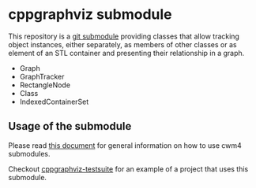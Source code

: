 # cppgraphviz submodule

This repository is a [git submodule](https://git-scm.com/book/en/v2/Git-Tools-Submodules)
providing classes that allow tracking object instances, either separately, as members
of other classes or as element of an STL container and presenting their relationship
in a graph.

* Graph
* GraphTracker
* RectangleNode
* Class
* IndexedContainerSet

## Usage of the submodule

Please read [this document](https://github.com/CarloWood/cwm4/blob/master/README_usage.md) for general information
on how to use cwm4 submodules.

Checkout [cppgraphviz-testsuite](https://github.com/CarloWood/cppgraphviz-testsuite)
for an example of a project that uses this submodule.
